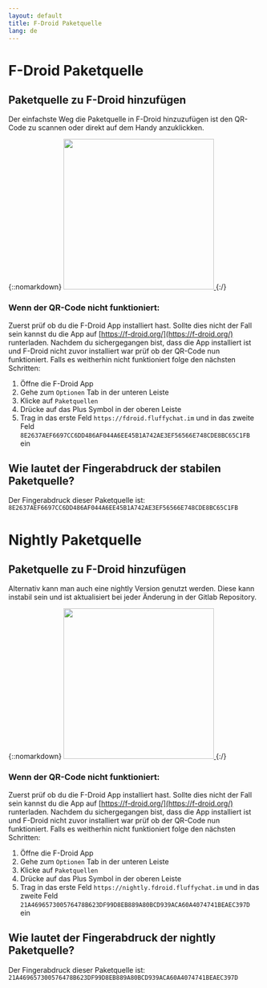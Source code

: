 ```yaml
---
layout: default
title: F-Droid Paketquelle
lang: de
---
```

# F-Droid Paketquelle

## Paketquelle zu F-Droid hinzufügen

Der einfachste Weg die Paketquelle in F-Droid hinzuzufügen ist den QR-Code zu scannen oder direkt auf dem Handy anzuklickken.

{::nomarkdown}
<a href="fdroidrepos://fdroid.fluffychat.im/?fingerprint=8E2637AEF6697CC6DD486AF044A6EE45B1A742AE3EF56566E748CDE8BC65C1FB" >
    <img src="{{site.assets}}/images/qr-code.svg" width="300" height="300"/>
</a>
{:/}


### Wenn der QR-Code nicht funktioniert:

Zuerst prüf ob du die F-Droid App installiert hast. Sollte dies nicht der Fall sein kannst du die App auf [https://f-droid.org/](https://f-droid.org/) runterladen.
Nachdem du sichergegangen bist, dass die App installiert ist und F-Droid nicht zuvor installiert war prüf ob der QR-Code nun funktioniert.
Falls es weitherhin nicht funktioniert folge den nächsten Schritten:

1. Öffne die F-Droid App
2. Gehe zum `Optionen` Tab in der unteren Leiste
3. Klicke auf `Paketquellen`
4. Drücke auf das Plus Symbol in der oberen Leiste
5. Trag in das erste Feld `https://fdroid.fluffychat.im` und in das zweite Feld `8E2637AEF6697CC6DD486AF044A6EE45B1A742AE3EF56566E748CDE8BC65C1FB` ein

## Wie lautet der Fingerabdruck der stabilen Paketquelle?

Der Fingerabdruck dieser Paketquelle ist: `8E2637AEF6697CC6DD486AF044A6EE45B1A742AE3EF56566E748CDE8BC65C1FB`

# Nightly Paketquelle

## Paketquelle zu F-Droid hinzufügen

Alternativ kann man auch eine nightly Version genutzt werden. Diese kann instabil sein und ist aktualisiert bei jeder Änderung in der Gitlab Repository.

{::nomarkdown}
<a href="fdroidrepos://nightly.fdroid.fluffychat.im/?fingerprint=21A469657300576478B623DF99D8EB889A80BCD939ACA60A4074741BEAEC397D" >
    <img src="{{site.assets}}/images/qr-code-nightly.svg" width="300" height="300"/>
</a>
{:/}


### Wenn der QR-Code nicht funktioniert:

Zuerst prüf ob du die F-Droid App installiert hast. Sollte dies nicht der Fall sein kannst du die App auf [https://f-droid.org/](https://f-droid.org/) runterladen.
Nachdem du sichergegangen bist, dass die App installiert ist und F-Droid nicht zuvor installiert war prüf ob der QR-Code nun funktioniert.
Falls es weitherhin nicht funktioniert folge den nächsten Schritten:

1. Öffne die F-Droid App
2. Gehe zum `Optionen` Tab in der unteren Leiste
3. Klicke auf `Paketquellen`
4. Drücke auf das Plus Symbol in der oberen Leiste
5. Trag in das erste Feld `https://nightly.fdroid.fluffychat.im` und in das zweite Feld `21A469657300576478B623DF99D8EB889A80BCD939ACA60A4074741BEAEC397D` ein

## Wie lautet der Fingerabdruck der nightly Paketquelle?

Der Fingerabdruck dieser Paketquelle ist: `21A469657300576478B623DF99D8EB889A80BCD939ACA60A4074741BEAEC397D`
